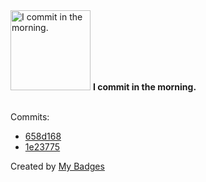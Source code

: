 <img src="https://my-badges.github.io/my-badges/morning-commits.png" alt="I commit in the morning." title="I commit in the morning." width="128">
<strong>I commit in the morning.</strong>
<br><br>

Commits:

- <a href="https://github.com/jtaibo/TallerCreacionTools/commit/658d16800fb04061f22c0a02f7a0c08650d2513b">658d168</a>
- <a href="https://github.com/jtaibo/TallerCreacionTools/commit/1e23775d525000e8eddd337eb1c327e759c84bf4">1e23775</a>


Created by <a href="https://github.com/my-badges/my-badges">My Badges</a>
